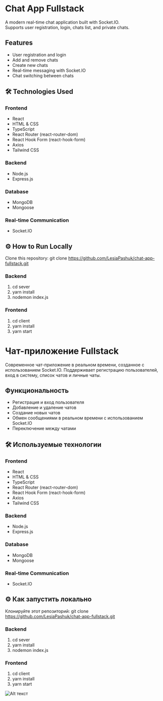 # Chat App Fullstack

A modern real-time chat application built with Socket.IO.  
Supports user registration, login, chats list, and private chats.

## Features

- User registration and login
- Add and remove chats
- Create new chats
- Real-time messaging with Socket.IO
- Chat switching between chats

## 🛠️ Technologies Used

### Frontend
- React
- HTML & CSS
- TypeScript
- React Router (react-router-dom)
- React Hook Form (react-hook-form)
- Axios
- Tailwind CSS 

### Backend
- Node.js
- Express.js

### Database
- MongoDB
- Mongoose

### Real-time Communication
- Socket.IO

## ⚙️ How to Run Locally

Clone this repository:
git clone https://github.com/LesiaPashuk/chat-app-fullstack.git
### Backend
1. cd sever
2. yarn install
3. nodemon index.js
### Frontend
1. cd client
2. yarn install
3. yarn start

# Чат-приложение Fullstack
Современное чат-приложение в реальном времени, созданное с использованием Socket.IO.
Поддерживает регистрацию пользователей, вход в систему, список чатов и личные чаты.

## Функциональность
- Регистрация и вход пользователя
- Добавление и удаление чатов
- Создание новых чатов
- Обмен сообщениями в реальном времени с использованием Socket.IO
- Переключение между чатами

## 🛠️ Используемые технологии

### Frontend
- React
- HTML & CSS
- TypeScript
- React Router (react-router-dom)
- React Hook Form (react-hook-form)
- Axios
- Tailwind CSS 

### Backend
- Node.js
- Express.js

### Database
- MongoDB
- Mongoose

### Real-time Communication
- Socket.IO

## ⚙️ Как запустить локально
Клонируйте этот репозиторий:
git clone https://github.com/LesiaPashuk/chat-app-fullstack.git

### Backend
1. cd sever
2. yarn install
3. nodemon index.js
### Frontend
1. cd client
2. yarn install
3. yarn start

![Alt текст](C:\Users\alesy\Downloads\2025-08-06_14-20-57.png)
